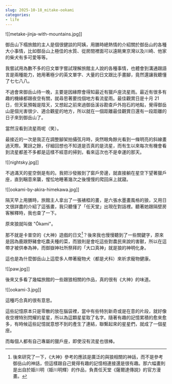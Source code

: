 ```yaml
---
slug: 2025-10-18_mitake-ookami
categories:
- life
---
```


![[metake-jinja-with-mountains.jpg]]

御岳山下榻旅館的主人是個很健談的阿姨，用膳時總熱情的介紹關於御岳山的各種大小事情，比如御岳山上極佳的水質、從房間裡面可以遠眺東京灣以及川崎、他家的柴犬有多可愛等等。

我嘗試用為數不多的日文單字嘗試理解旅館主人說的各種事情，也體會到溝通跟語言是兩種能力，她用著極少的英文單字、大量的日文跟比手畫腳，竟然還讓我聽懂了七七八八。

不過會來御岳山待一晚，主要是因緣際會得知最近有獵戶座流星雨。最近有很多有趣的機緣都跟夜空有關，就尋思著要找個地方看流星雨。最佳觀賞日是十月 21 日，但天氣預報是陰天，又想起之前來過御岳溪谷勘查戶外抱石的地點，覺得御岳山是個光害很少、適合觀星的地方，所以就在一個距離最佳觀賞日還有一段距離的日子來到御岳山了。

當然沒看到流星雨呢（笑）。

最接近的一次是我正在調整腳架拍攝弦月時，突然眼角餘光看到一條明亮的斜線畫過天際。驚訝之餘，仔細回想也不知道是否真的是流星，而有生以來每次有機會看到流星都差不多都是這樣不經意的掃到，看來這次也不是幸運的那天。

![[nightsky.jpg]]

不過滿天的星空倒是有的。我把沙發搬到了窗戶旁邊，就直接躺在星空下望著獵戶座，直到睏意來襲，惺忪地睡著幾次之後慢慢的爬回床上就寢。

![[ookami-by-akira-himekawa.jpg]]

隔天早上用膳時，旅館主人拿出了一張裱框的畫，是六張水墨畫風格的狼，又用日文很詳盡的介紹了這張畫，我只聽懂了「任天堂」出現在對話裡。聽著她跟隔壁房客解釋時，我也查了一下。

原來狼就叫做 "Ōkami"。

那不就是卡普空的《大神》遊戲的日文[^1]？後來我也慢慢聽到了一些關鍵字，原來是因為鹿跟野豬會吃農夫種的菜，而狼則是會吃這些對農民來說的害獸，所以在這帶才被供奉為神，而御嶽神社所祭拜的「大口真神」就是狼的神明化身。

這也是為什麼御岳山上這麼多人帶著寵物犬（都是犬科）來祈求寵物健康。

![[paw.jpg]]

後來又多看了幾幅旅館的一些跟狼相關的作品，真的很有《大神》的味道。

![[ookami-3.jpg]]

這種巧合真的很有意思。

這些記憶原本只是零散的放在腦袋裡，當中有些特別新奇或是在意的片段，就好像夜空裡特別閃耀的星星，所以為這顆星星取了名字。隨著有趣的記憶累積的愈來愈多，有時候這些記憶就意想不到的產生了連結，聯繫起來的星星們，就成了一個星座。

而每個人都有自己專屬的獵戶座，即使沒有流星也很棒。

[^1]: 後來研究了一下，《大神》參考的應該是廣泛的與狼相關的神話，而不是參考御岳山的神話，但這樣跟自己覺得有趣的記憶相連接還是很有趣。那六幅畫則是出自於姫川明（姫川明輝）的作品，負責任天堂《薩爾達傳說》的官方漫畫。
